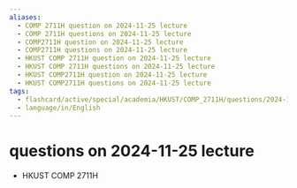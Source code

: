 ```yaml
---
aliases:
  - COMP 2711H question on 2024-11-25 lecture
  - COMP 2711H questions on 2024-11-25 lecture
  - COMP2711H question on 2024-11-25 lecture
  - COMP2711H questions on 2024-11-25 lecture
  - HKUST COMP 2711H question on 2024-11-25 lecture
  - HKUST COMP 2711H questions on 2024-11-25 lecture
  - HKUST COMP2711H question on 2024-11-25 lecture
  - HKUST COMP2711H questions on 2024-11-25 lecture
tags:
  - flashcard/active/special/academia/HKUST/COMP_2711H/questions/2024-11-25/lecture
  - language/in/English
---
```


# questions on 2024-11-25 lecture

- HKUST COMP 2711H
